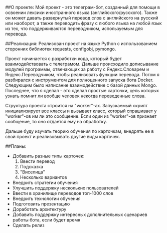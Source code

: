 ##О проекте:
Мой проект - это телеграм-бот, созданный для помощи в освоении лексики иностранного языка (английского/русского).
Также он может давать развернутый перевод слов с английского на русский или наоборот, а также переводить фразу с любого
языка на любой язык из тех, что поддерживаются переводчиком, используемым для перевода.

##Реализация:
Реализован проект на языке Python c использованием сторонних библиотек requests, configobj, pymongo.

Проект начинается с разработки кода, который будет взаимодействовать с телеграмом. Дальше происходило дописывание
модулей программы, отвечающих за работу с Яндекс.Словарем и Яндекс.Переводчиком, чтобы реализовать функции перевода.
Потом я разбирался с инструментом для полноценного запуска бота Docker. Следующим было написание взаимодействие с базой данных Mongo.
Последнее, что я сделал - это сделал простые карточки, цель которых узнать помнит ли вообще человек некогда переведенные слова.

Структура проекта строится на "worker"-ах. Запускаемый скрипт инициализирует все классы и вызывает класс, который спрашивает у "worker"-ов им ли это сообщение. Если один из "worker"-ов признает сообщение, то оно отдается ему на обработку.

Дальше буду изучать теорию обучения по карточкам, внедрять ее в свой проект и реализовывать другие виды карточек.

##Планы:
- Добавить разные типы карточек:
    1.	Ввести перевод
    2.	Подсказка
    3.	"Виселица"
    4.	Несколько вариантов
- Внедрить стратегии обучения
- Улучшить поддержку нескольких пользователей
- Ввести в хранилище переводов топ-1000 слов
- Внедрить технологии обучения
- Подготовить презентацию
- Доработать архитектуру
- Добавить поддержку интересных дополнительных сценариев работы бота, если будет время
- Сделать релиз